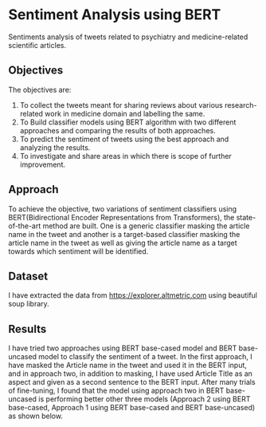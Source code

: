 # Sentiment Analysis using BERT

Sentiments analysis of tweets related to psychiatry and medicine-related scientific articles.

## Objectives

The objectives are:
1. To collect the tweets meant for sharing reviews about various research-related work in medicine domain and labelling the same.
2. To Build classifier models using BERT algorithm with two different approaches and comparing the results of both approaches.
3. To predict the sentiment of tweets using the best approach and analyzing the results.
4. To investigate and share areas in which there is scope of further improvement.

## Approach

To achieve the objective, two variations of sentiment classifiers using BERT(Bidirectional Encoder Representations from Transformers), the state-of-the-art method are built. One is a generic classifier masking the article name in the tweet and another is a target-based classifier masking the article name in the tweet as well as giving the article name as a target towards which sentiment will be identified.

## Dataset

I have extracted the data from https://explorer.altmetric.com using beautiful soup library. 

## Results

I have tried two approaches using BERT base-cased model and BERT base-uncased model to classify the sentiment of a tweet. In the first approach, I have masked the Article name in the tweet and used it in the BERT input, and in approach two, in addition to masking, I have used Article Title as an aspect and given as a second sentence to the BERT input. After many trials of fine-tuning, I found that the model using approach two in BERT base-uncased is performing better other three models (Approach 2 using BERT base-cased, Approach 1 using BERT base-cased and BERT base-uncased) as shown below.

